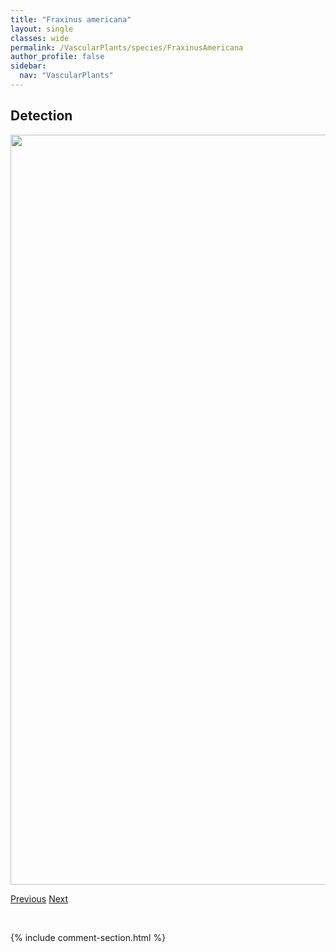 ```yaml
---
title: "Fraxinus americana"
layout: single
classes: wide
permalink: /VascularPlants/species/FraxinusAmericana
author_profile: false
sidebar:
  nav: "VascularPlants"
---
```


<h2>Detection</h2>

<a href="https://drive.google.com/uc?export=view&id=1sXYhm8TI0YILxTfa5laPl48wRRllj0Hs">
<img src="https://drive.google.com/uc?export=view&id=1sXYhm8TI0YILxTfa5laPl48wRRllj0Hs" height = "1200" width = "800">
</a>


<a href="/DevelopmentWebsite/VascularPlants/species/FragariaVescaVirginiana" class="pagination--pager" title="Fragaria vesca/virginiana">Previous</a> <a href="/DevelopmentWebsite/VascularPlants/species/FraxinusPennsylvanica" class="pagination--pager" title="Fraxinus pennsylvanica">Next</a>

<p>&nbsp;</p>

{% include comment-section.html %}

